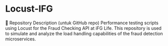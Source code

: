 # Locust-IFG
📝 Repository Description (untuk GitHub repo) Performance testing scripts using Locust for the Fraud Checking API at iFG Life. This repository is used to simulate and analyze the load handling capabilities of the fraud detection microservices.
